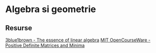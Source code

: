 # Algebra si geometrie

## Resurse

[3blue1brown - The essence of linear algebra](https://www.youtube.com/playlist?list=PLZHQObOWTQDPD3MizzM2xVFitgF8hE_ab)
[MIT OpenCourseWare - Positive Definite Matrices and Minima](https://www.youtube.com/watch?v=cfn2ZUuWPd0)